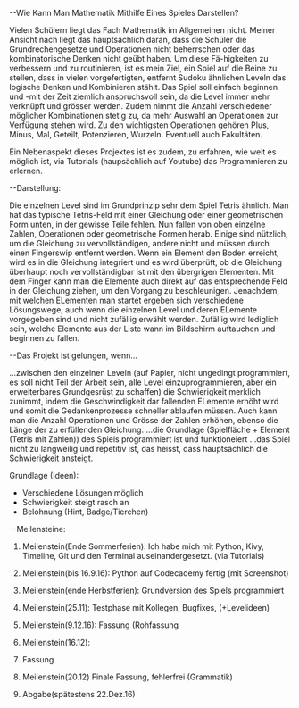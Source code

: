 --Wie Kann Man Mathematik Mithilfe Eines Spieles Darstellen?

Vielen Schülern liegt das Fach Mathematik im Allgemeinen nicht. Meiner Ansicht nach liegt das hauptsächlich daran, dass die Schüler die Grundrechengesetze und Operationen nicht beherrschen oder das kombinatorische Denken nicht geübt haben. Um diese Fä-higkeiten zu verbessern und zu routinieren, ist es mein Ziel, ein Spiel auf die Beine zu stellen, dass in vielen vorgefertigten, entfernt Sudoku ähnlichen Leveln das logische Denken und Kombinieren stählt. Das Spiel soll einfach beginnen und -mit der Zeit ziemlich anspruchsvoll sein, da die Level immer mehr verknüpft und grösser werden. Zudem nimmt die Anzahl verschiedener möglicher Kombinationen stetig zu, da mehr Auswahl an Operationen zur Verfügung stehen wird. Zu den wichtigsten Operationen gehören Plus, Minus, Mal, Geteilt, Potenzieren, Wurzeln. Eventuell auch Fakultäten.

Ein Nebenaspekt dieses Projektes ist es zudem, zu erfahren, wie weit es möglich ist, via Tutorials (haupsächlich auf Youtube) das Programmieren zu erlernen. 

--Darstellung:

Die einzelnen Level sind im Grundprinzip sehr dem Spiel Tetris ähnlich. Man hat das typische Tetris-Feld mit einer Gleichung oder einer geometrischen Form unten, in der gewisse Teile fehlen. Nun fallen von oben einzelne Zahlen, Operationen oder geometrische Formen herab. Einige sind nützlich, um die Gleichung zu vervollständigen, andere nicht und müssen durch einen Fingerswip entfernt werden. Wenn ein Element den Boden erreicht, wird es in die Gleichung integriert und es wird überprüft, ob die Gleichung überhaupt noch vervollständigbar ist mit den übergrigen Elementen. Mit dem Finger kann man die Elemente auch direkt auf das entsprechende Feld in der Gleichung ziehen, um den Vorgang zu beschleunigen. Jenachdem, mit welchen ELementen man startet ergeben sich verschiedene Lösungswege, auch wenn die einzelnen Level und deren ELemente vorgegeben sind und nicht zufällig erwählt werden. Zufällig wird lediglich sein, welche Elemente aus der Liste wann im Bildschirm auftauchen und beginnen zu fallen. 

--Das Projekt ist gelungen, wenn...

...zwischen den einzelnen Leveln (auf Papier, nicht ungedingt programmiert, es soll nicht Teil der Arbeit sein, alle Level einzuprogrammieren, aber ein erweiterbares Grundgesrüst zu schaffen) die Schwierigkeit merklich zunimmt, indem die Geschwindigkeit dar fallenden ELemente erhöht wird und somit die Gedankenprozesse schneller ablaufen müssen. Auch kann man die Anzahl Operationen und Grösse der Zahlen erhöhen, ebenso die Länge der zu erfüllenden Gleichung.
...die Grundlage (Spielfläche + Element (Tetris mit Zahlen)) des Spiels programmiert ist und funktioneiert
...das Spiel nicht zu langweilig und repetitiv ist, das heisst, dass hauptsächlich die Schwierigkeit ansteigt.

Grundlage (Ideen): 
- Verschiedene Lösungen möglich
- Schwierigkeit steigt rasch an
- Belohnung (Hint, Badge/Tierchen)

--Meilensteine:

1. Meilenstein(Ende Sommerferien):
Ich habe mich mit Python, Kivy, Timeline, Git und den Terminal auseinandergesetzt. (via Tutorials)

2. Meilenstein(bis 16.9.16):
Python auf Codecademy fertig (mit Screenshot)

3. Meilenstein(ende Herbstferien):
Grundversion des Spiels programmiert

4. Meilenstein(25.11):
Testphase mit Kollegen, Bugfixes, (+Levelideen)

5. Meilenstein(9.12.16):
 Fassung (Rohfassung

6. Meilenstein(16.12):
2. Fassung

8. Meilenstein(20.12)
Finale Fassung, fehlerfrei (Grammatik)

7. Abgabe(spätestens 22.Dez.16)
